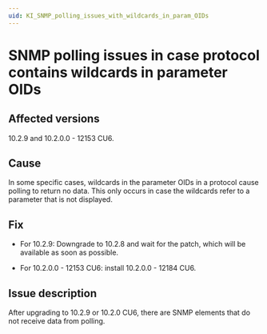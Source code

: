 ```yaml
---
uid: KI_SNMP_polling_issues_with_wildcards_in_param_OIDs
---
```


# SNMP polling issues in case protocol contains wildcards in parameter OIDs

## Affected versions

10.2.9 and 10.2.0.0 - 12153 CU6.

## Cause

In some specific cases, wildcards in the parameter OIDs in a protocol cause polling to return no data. This only occurs in case the wildcards refer to a parameter that is not displayed.

## Fix

- For 10.2.9: Downgrade to 10.2.8 and wait for the patch, which will be available as soon as possible.

- For 10.2.0.0 - 12153 CU6: install 10.2.0.0 - 12184 CU6.

## Issue description

After upgrading to 10.2.9 or 10.2.0 CU6, there are SNMP elements that do not receive data from polling.
